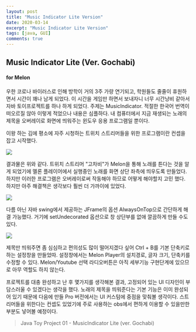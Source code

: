 ```yaml
---
layout: post
title: "Music Indicator Lite Version"
date: 2020-03-14
excerpt: "Music Indicator Lite Version"
tags: [java, GUI]
comments: true
---
```


## Music Indicator Lite (Ver. Gochabi)
#### for Melon

 우한 코로나 바이러스로 인해 방학이 거의 3주 가량 연기되고, 학원들도 줄줄이 휴원하면서 시간이 꽤나 남게 되었다. 이 시간을 게임만 하면서 보내자니 너무 시간낭비 같아서 자바 토이프로젝트를 하나 하게 되었다. 주제는 MusicIndicator. 적절한 한국어 번역이 떠오르질 않아 이렇게 적었으나 내용은 심플하다. 내 컴퓨터에서 지금 재생되는 노래의 제목을 오버레이로 화면에 띄워주는 윈도우 응용 프로그램일 뿐이다.

 이왕 하는 김에 평소에 자주 시청하는 트위치 스트리머들을 위한 프로그램이란 컨셉을 잡고 시작했다.

<img src = "https://user-images.githubusercontent.com/51315771/76646488-63b0f100-659e-11ea-8c93-97c84b1d94db.PNG">

결과물은 위와 같다. 트위치 스트리머 "고차비"가 Melon을 통해 노래를 튼다는 것을 알게 되었기에 멜론 플레이어에서 실행중인 노래를 화면 상단 좌측에 띄우도록 만들었다. 하지만 이러한 프로그램은 오버레이로써 작동해야 하므로 어떻게 해야할지 고민 했다. 하지만 아주 해결책은 생각보다 훨씬 더 가까이에 있었다.

<img src = "https://user-images.githubusercontent.com/51315771/76648159-7da00300-65a1-11ea-886a-d2c7671e1623.PNG">

다름 아닌 자바 swing에서 제공하는 JFrame의 옵션 AlwaysOnTop으로 간단하게 해결 가능했다. 거기에 setUndecorated 옵션으로 창 상단부를 없애 깔끔하게 만들 수도 있다.

<img src = "https://user-images.githubusercontent.com/51315771/76646492-66134b00-659e-11ea-9c0d-daf407592280.PNG">

제목만 띄워주면 좀 심심하고 편의성도 많이 떨어지겠다 싶어 Ctrl + B를 기본 단축키로 하는 설정창을 만들었따. 설정창에서는 Melon Player의 설치경로, 글자 크기, 단축키를 수정할 수 있다. Melon/Youtube 선택 라디오버튼은 아직 세부기능 구현단계에 있으므로 아무 역할도 하지 않는다. 

프로젝트를 대충 완성하고 난 후 몇가지를 생각해본 결과, 고정되어 있는 UI 디자인이 부담스러울 수 있겠다는 생각을 했다. 노래의 제목을 띄워준다는 기본 기능은 이미 완성되어 있기 때문에 다음에 만들 Pro 버전에서는 UI 커스텀에 중점을 맞춰볼 생각이다. 스트리머들을 위한다는 컨셉도 있었기에 주로 사용하는 obs에서 편하게 이용할 수 있을만한 부분도 넣어볼 예정이다.


>Java Toy Project 01 - MusicIndicator Lite (ver. Gochabi)